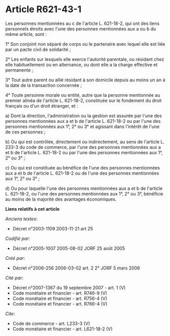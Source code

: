 # Article R621-43-1

Les personnes mentionnées au c de l'article L. 621-18-2, qui ont des liens personnels étroits avec l'une des personnes
mentionnées aux a ou b du même article, sont : 

1° Son conjoint non séparé de corps ou le partenaire avec lequel elle est liée par un pacte civil de solidarité ; 

2° Les enfants sur lesquels elle exerce l'autorité parentale, ou résidant chez elle habituellement ou en alternance, ou dont
elle a la charge effective et permanente ; 

3° Tout autre parent ou allié résidant à son domicile depuis au moins un an à la date de la transaction concernée ; 

4° Toute personne morale ou entité, autre que la personne mentionnée au premier alinéa de l'article L. 621-18-2, constituée
sur le fondement du droit français ou d'un droit étranger, et : 

a) Dont la direction, l'administration ou la gestion est assurée par l'une des personnes mentionnées aux a et b de l'article
L. 621-18-2 ou par l'une des personnes mentionnées aux 1°, 2° ou 3° et agissant dans l'intérêt de l'une de ces personnes ; 

b) Ou qui est contrôlée, directement ou indirectement, au sens de l'article L. 233-3 du code de commerce, par l'une des
personnes mentionnées aux a et b de l'article L. 621-18-2 ou par l'une des personnes mentionnées aux 1°, 2° ou 3° ; 

c) Ou qui est constituée au bénéfice de l'une des personnes mentionnées aux a et b de l'article L. 621-18-2 ou de l'une des
personnes mentionnées aux 1°, 2° ou 3° ; 

d) Ou pour laquelle l'une des personnes mentionnées aux a et b de l'article L. 621-18-2, ou l'une des personnes mentionnées
aux 1°, 2° ou 3°, bénéficie au moins de la majorité des avantages économiques.

**Liens relatifs à cet article**

_Anciens textes_:

  - Décret n°2003-1109 2003-11-21 art 25

_Codifié par_:

  - Décret n°2005-1007 2005-08-02 JORF 25 août 2005

_Créé par_:

  - Décret n°2006-256 2006-03-02 art. 2 2° JORF 5 mars 2006

_Cité par_:

  - Décret n°2007-1367 du 19 septembre 2007 - art. 1 (V)
  - Code monétaire et financier - art. R746-9 (V)
  - Code monétaire et financier - art. R756-4 (V)
  - Code monétaire et financier - art. R766-4 (V)

_Cite_:

  - Code de commerce - art. L233-3 (V)
  - Code monétaire et financier - art. L621-18-2 (V)
